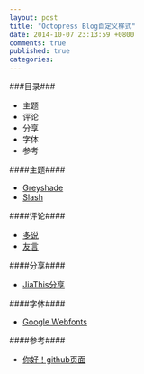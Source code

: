 ```yaml
---
layout: post
title: "Octopress Blog自定义样式"
date: 2014-10-07 23:13:59 +0800
comments: true
published: true
categories: 
---
```

###目录###

* 主题
* 评论
* 分享
* 字体
* 参考

####主题####
* [Greyshade](https://github.com/shashankmehta/greyshade)
* [Slash](https://github.com/tommy351/Octopress-Theme-Slash)

####评论####
* [多说](http://duoshuo.com/create-site/)
* [友言](http://www.uyan.cc/)

####分享####
* [JiaThis分享](http://www.jiathis.com/)

####字体####
* [Google Webfonts](http://google.com/webfonts)

####参考####
* [你好！github页面](http://beyondvincent.com/blog/2013/07/27/107-hello-page-of-github/)

